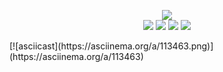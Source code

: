 <p align="center">
	<img src="http://home.pyusoft.com:5679/render">
	<br>
	<a href="http://home.pyusoft.com:5679/left"><img src="https://pyusoft.com/icons/left.webp"></a>
	<a href="http://home.pyusoft.com:5679/down"><img src="https://pyusoft.com/icons/down.webp"></a>
	<a href="http://home.pyusoft.com:5679/up"><img src="https://pyusoft.com/icons/up.webp"></a>
	<a href="http://home.pyusoft.com:5679/right"><img src="https://pyusoft.com/icons/right.webp"></a>
</p>
[![asciicast](https://asciinema.org/a/113463.png)](https://asciinema.org/a/113463)

